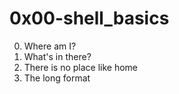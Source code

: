 # 0x00-shell_basics

0. Where am I? 
1. What's in there? 
2. There is no place like home 
3. The long format

